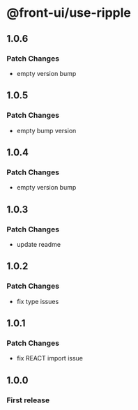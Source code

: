 # @front-ui/use-ripple

## 1.0.6

### Patch Changes

- empty version bump

## 1.0.5

### Patch Changes

- empty bump version

## 1.0.4

### Patch Changes

- empty version bump

## 1.0.3

### Patch Changes

- update readme

## 1.0.2

### Patch Changes

- fix type issues

## 1.0.1

### Patch Changes

- fix REACT import issue

## 1.0.0

### First release
